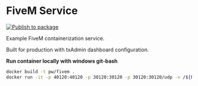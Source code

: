 # FiveM Service

[![Publish to package](https://github.com/purple-world/fivem-service/actions/workflows/publish.yml/badge.svg)](https://github.com/purple-world/fivem-service/actions/workflows/publish.yml)

Example FiveM containerization service.

Built for production with txAdmin dashboard configuration.

**Run container locally with windows git-bash**

```bash
docker build -t pw/fivem .
docker run -it -p 40120:40120 -p 30120:30120 -p 30120:30120/udp -v /${PWD}/resources:/opt/cfx-server-data/resources -v /${PWD}/txData:/txData pw/fivem
```
